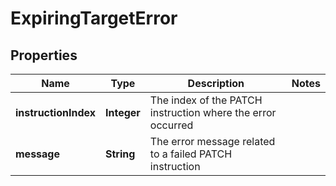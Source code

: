 

# ExpiringTargetError


## Properties

| Name | Type | Description | Notes |
|------------ | ------------- | ------------- | -------------|
|**instructionIndex** | **Integer** | The index of the PATCH instruction where the error occurred |  |
|**message** | **String** | The error message related to a failed PATCH instruction |  |



